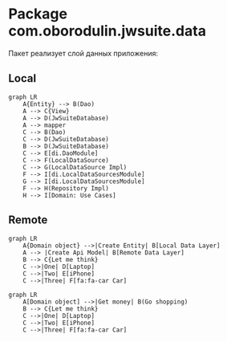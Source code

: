 # Package com.oborodulin.jwsuite.data

Пакет реализует слой данных приложения:

## Local

```mermaid
graph LR
    A{Entity} --> B(Dao)
    A --> C{View}
    A --> D(JwSuiteDatabase)
    A --> mapper
    C --> B(Dao)
    C --> D(JwSuiteDatabase)
    B --> D(JwSuiteDatabase)
    C --> E[di.DaoModule]
    C --> F(LocalDataSource)
    C --> G(LocalDataSource Impl)
    F --> I[di.LocalDataSourcesModule]
    G --> I[di.LocalDataSourcesModule]
    F --> H(Repository Impl)
    H --> I[Domain: Use Cases]
```
## Remote

```mermaid
graph LR
    A{Domain object} -->|Create Entity| B[Local Data Layer]
    A --> |Create Api Model| B[Remote Data Layer]
    B --> C{Let me think}
    C -->|One| D[Laptop]
    C -->|Two| E[iPhone]
    C -->|Three| F[fa:fa-car Car]
```
```mermaid
graph LR
    A[Domain object] -->|Get money| B(Go shopping)
    B --> C{Let me think}
    C -->|One| D[Laptop]
    C -->|Two| E[iPhone]
    C -->|Three| F[fa:fa-car Car]
```
